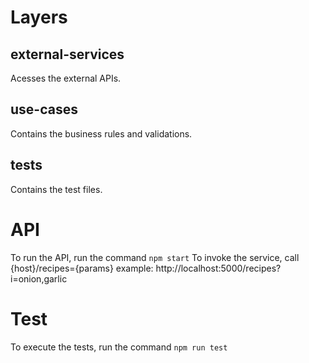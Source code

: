 # Layers

## external-services
Acesses the external APIs.

## use-cases
Contains the business rules and validations.

## tests
Contains the test files.

# API
To run the API, run the command `npm start`
To invoke the service, call {host}/recipes={params}
example: http://localhost:5000/recipes?i=onion,garlic

# Test
To execute the tests, run the command `npm run test`